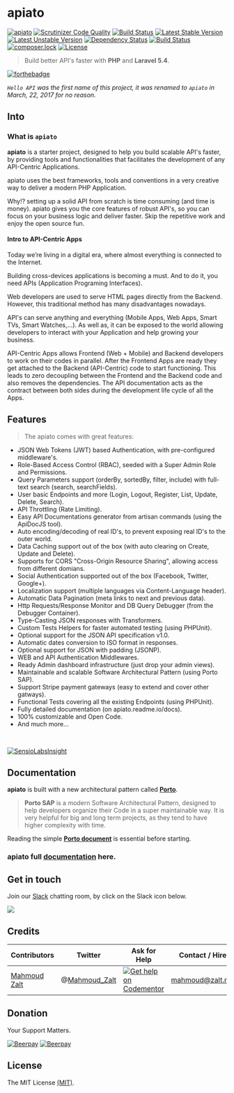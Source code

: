 # apiato

[![apiato](https://img.shields.io/badge/Status-Awesome-brightgreen.svg)](https://github.com/apiato/apiato)
[![Scrutinizer Code Quality](https://scrutinizer-ci.com/g/apiato/apiato/badges/quality-score.png?b=master)](https://scrutinizer-ci.com/g/apiato/apiato/?branch=master)
[![Build Status](https://travis-ci.org/apiato/apiato.svg?branch=master)](https://travis-ci.org/apiato/apiato)
[![Latest Stable Version](https://poser.pugx.org/apiato/apiato/v/stable)](https://packagist.org/packages/apiato/apiato)
[![Latest Unstable Version](https://poser.pugx.org/apiato/apiato/v/unstable)](https://packagist.org/packages/apiato/apiato)
[![Dependency Status](https://www.versioneye.com/user/projects/578988f4c3d40f0046852116/badge.svg?style=flat-square)](https://www.versioneye.com/user/projects/578988f4c3d40f0046852116)
[![Build Status](https://scrutinizer-ci.com/g/apiato/apiato/badges/build.png?b=master)](https://scrutinizer-ci.com/g/apiato/apiato/build-status/master)
[![composer.lock](https://poser.pugx.org/apiato/apiato/composerlock)](https://packagist.org/packages/apiato/apiato)
[![License](https://poser.pugx.org/apiato/apiato/license)](https://packagist.org/packages/apiato/apiato)


> Build better API's faster with **PHP** and **Laravel 5.4**.

[![forthebadge](http://forthebadge.com/images/badges/ages-12.svg)](http://apiato.io)



*`Hello API` was the first name of this project, it was renamed to `apiato` in March, 22, 2017 for no reason.*


<a name="Introduction"></a>
## Into


### What is `apiato`

**apiato** is a starter project, designed to help you build scalable API's faster, by providing tools and
functionalities that facilitates the development of any API-Centric Applications.

apiato uses the best frameworks, tools and conventions in a very creative way to deliver a modern PHP Application.

Why!? setting up a solid API from scratch is time consuming (and time is money).
apiato gives you the core features of robust API's, so you can focus on your business logic and deliver faster.
Skip the repetitive work and enjoy the open source fun.


#### Intro to API-Centric Apps

Today we’re living in a digital era, where almost everything is connected to the Internet.

Building cross-devices applications is becoming a must. And to do it, you need APIs (Application Programing Interfaces).

Web developers are used to serve HTML pages directly from the Backend. However, this traditional method has many disadvantages nowadays.

API's can serve anything and everything (Mobile Apps, Web Apps, Smart TVs, Smart Watches,...).
As well as, it can be exposed to the world allowing developers to interact with your Application and help growing your business.

API-Centric Apps allows Frontend (Web + Mobile) and Backend developers to work on their codes in parallel. After the Frontend Apps are ready they get attached to the Backend (API-Centric) code to start functioning. This leads to zero decoupling between the Frontend and the Backend code and also removes the dependencies. The API documentation acts as the contract between both sides during the development life cycle of all the Apps.




<a name="Features"></a>
## Features

>The apiato comes with great features:

- JSON Web Tokens (JWT) based Authentication, with pre-configured middleware's.
- Role-Based Access Control (RBAC), seeded with a Super Admin Role and  Permissions.
- Query Parameters support (orderBy, sortedBy, filter, include) with full-text search (search, searchFields).
- User basic Endpoints and more (Login, Logout, Register, List, Update, Delete, Search).
- API Throttling (Rate Limiting).
- Easy API Documentations generator from artisan commands (using the ApiDocJS tool).
- Auto encoding/decoding of real ID's, to prevent exposing real ID's to the outer world.
- Data Caching support out of the box (with auto clearing on Create, Update and Delete).
- Supports for CORS "Cross-Origin Resource Sharing", allowing access from different domians.
- Social Authentication supported out of the box (Facebook, Twitter, Google+).
- Localization support (multiple languages via Content-Language header).
- Automatic Data Pagination (meta links to next and previous data).
- Http Requests/Response Monitor and DB Query Debugger (from the Debugger Container).
- Type-Casting JSON responses with Transformers.
- Custom Tests Helpers for faster automated testing (using PHPUnit).
- Optional support for the JSON API specification v1.0.
- Automatic dates conversion to ISO format in responses.
- Optional support for JSON with padding (JSONP).
- WEB and API Authentication Middlewares.
- Ready Admin dashboard infrastructure (just drop your admin views).
- Maintainable and scalable Software Architectural Pattern (using Porto SAP).
- Support Stripe payment gateways (easy to extend and cover other gatways).
- Functional Tests covering all the existing Endpoints (using PHPUnit).
- Fully detailed documentation (on apiato.readme.io/docs).
- 100% customizable and Open Code.
- And much more...

<br>

[![SensioLabsInsight](https://insight.sensiolabs.com/projects/1bdf99d7-13b1-46ca-8576-c6a702f9afd7/big.png)](https://insight.sensiolabs.com/projects/1bdf99d7-13b1-46ca-8576-c6a702f9afd7)


<a name="Documentation"></a>
## Documentation

**apiato** is built with a new architectural pattern called **[Porto](https://github.com/Mahmoudz/Porto)**.
> **Porto SAP** is a modern Software Architectural Pattern, designed to help developers organize their Code in a super maintainable way. It is very helpful for big and long term projects, as they tend to have higher complexity with time.

Reading the simple [**Porto document**](https://github.com/Mahmoudz/Porto) is essential before starting.


### apiato full [documentation](http://apiato.io/) here.




<a name="Chat"></a>
## Get in touch

Join our [Slack](https://apiato.slack.com/shared_invite/MTYyMzk3MzIzNjIxLTE0OTA5MDE0NTMtOTljOGU1NmFlZQ) chatting room, by click on the Slack icon below.

[![](https://s19.postimg.org/ohxyvzpub/a35031db-77ee-4541-b582-c7c6d97f65ca.png)](https://apiato.slack.com/shared_invite/MTYyMzk3MzIzNjIxLTE0OTA5MDE0NTMtOTljOGU1NmFlZQ)






<a name="Credits"></a>
## Credits

| Contributors           | Twitter                                 | Ask for Help                                                                                                          | Contact / Hire  | Site            |
|------------------------|---------------------------------------------------|-----------------------------------------------------------------------------------------------------------------------|-----------------|-----------------|
| [Mahmoud Zalt](https://github.com/Mahmoudz) | @[Mahmoud_Zalt](https://twitter.com/Mahmoud_Zalt) | [![Get help on Codementor](https://cdn.codementor.io/badges/get_help_github.svg)](https://www.codementor.io/mahmoudz) | mahmoud@zalt.me | [https://zalt.me](https://zalt.me/) |


## Donation
Your Support Matters.

[![Beerpay](https://beerpay.io/apiato/apiato/badge.svg?style=beer-square)](https://beerpay.io/apiato/apiato)  [![Beerpay](https://beerpay.io/apiato/apiato/make-wish.svg?style=flat-square)](https://beerpay.io/apiato/apiato?focus=wish)


<a name="License"></a>
## License

The MIT License [(MIT)](https://opensource.org/licenses/MIT).
